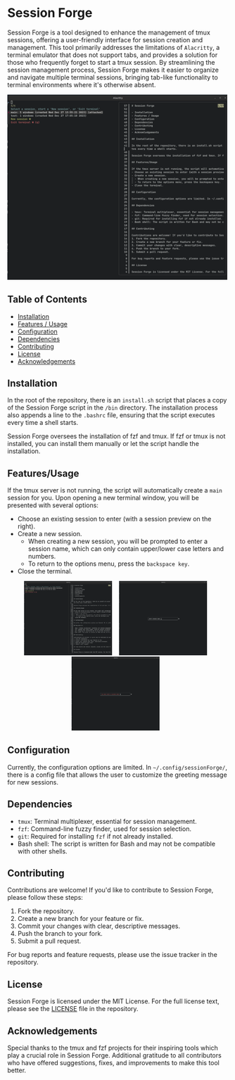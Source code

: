 # Session Forge

Session Forge is a tool designed to enhance the management of tmux sessions, offering a user-friendly interface for session creation and management. This tool primarily addresses the limitations of `Alacritty`, a terminal emulator that does not support tabs, and provides a solution for those who frequently forget to start a tmux session. By streamlining the session management process, Session Forge makes it easier to organize and navigate multiple terminal sessions, bringing tab-like functionality to terminal environments where it's otherwise absent.

<img width="500px" src="./images/Screenshot from 2023-12-27 18-28-41.png" />

## Table of Contents

- [Installation](#installation)
- [Features / Usage](#features-usage)
- [Configuration](#configuration)
- [Dependencies](#dependencies)
- [Contributing](#contributing)
- [License](#license)
- [Acknowledgements](#acknowledgements)

## Installation

In the root of the repository, there is an `install.sh` script that places a copy of the Session Forge script in the `/bin` directory. The installation process also appends a line to the `.bashrc` file, ensuring that the script executes every time a shell starts.

Session Forge oversees the installation of fzf and tmux. If fzf or tmux is not installed, you can install them manually or let the script handle the installation.

## Features/Usage

If the tmux server is not running, the script will automatically create a `main` session for you. Upon opening a new terminal window, you will be presented with several options:

- Choose an existing session to enter (with a session preview on the right).
- Create a new session.
  - When creating a new session, you will be prompted to enter a session name, which can only contain upper/lower case letters and numbers.
  - To return to the options menu, press the `backspace key`.
- Close the terminal.

<div align="center">
    <img width="200px" src="./images/Screenshot from 2023-12-27 18-28-41.png" /> &nbsp;&nbsp;
    <img width="200px" src="./images/Screenshot from 2023-12-27 18-28-50.png" /> &nbsp;&nbsp;
    <img width="200px" src="./images/Screenshot from 2023-12-27 18-28-57.png" /> &nbsp;&nbsp;
</div>

## Configuration

Currently, the configuration options are limited. In `~/.config/sessionForge/`, there is a config file that allows the user to customize the greeting message for new sessions.

## Dependencies

- `tmux`: Terminal multiplexer, essential for session management.
- `fzf`: Command-line fuzzy finder, used for session selection.
- `git`: Required for installing `fzf` if not already installed.
- Bash shell: The script is written for Bash and may not be compatible with other shells.

## Contributing

Contributions are welcome! If you'd like to contribute to Session Forge, please follow these steps:

1. Fork the repository.
2. Create a new branch for your feature or fix.
3. Commit your changes with clear, descriptive messages.
4. Push the branch to your fork.
5. Submit a pull request.

For bug reports and feature requests, please use the issue tracker in the repository.

## License

Session Forge is licensed under the MIT License. For the full license text, please see the [LICENSE](LICENSE) file in the repository.

## Acknowledgements

Special thanks to the tmux and fzf projects for their inspiring tools which play a crucial role in Session Forge. Additional gratitude to all contributors who have offered suggestions, fixes, and improvements to make this tool better.
